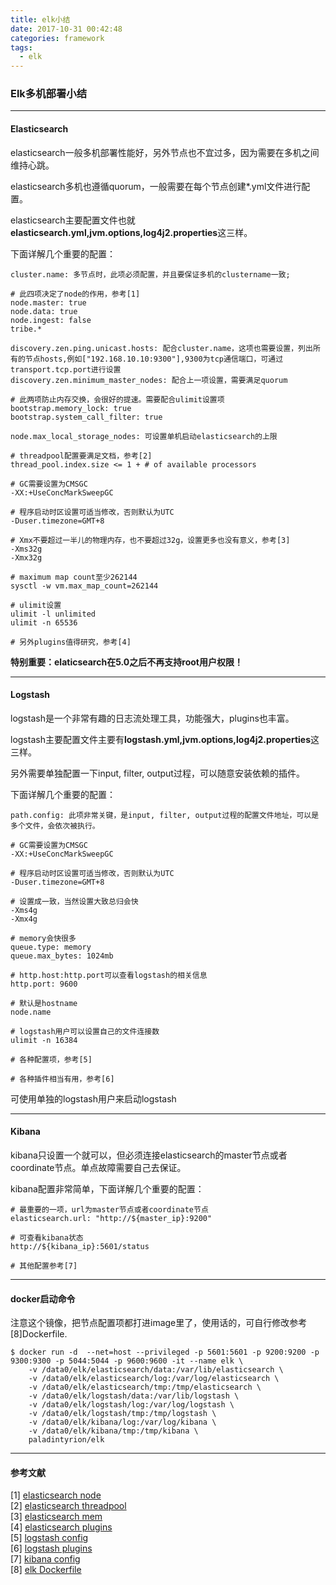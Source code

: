 ```yaml
---
title: elk小结
date: 2017-10-31 00:42:48
categories: framework
tags:
  - elk
---
```


### Elk多机部署小结
---

#### Elasticsearch

elasticsearch一般多机部署性能好，另外节点也不宜过多，因为需要在多机之间维持心跳。

elasticsearch多机也遵循quorum，一般需要在每个节点创建*.yml文件进行配置。

elasticsearch主要配置文件也就**elasticsearch.yml,jvm.options,log4j2.properties**这三样。

<!-- more -->

下面详解几个重要的配置：

```
cluster.name: 多节点时，此项必须配置，并且要保证多机的clustername一致;

# 此四项决定了node的作用，参考[1]
node.master: true
node.data: true
node.ingest: false
tribe.*

discovery.zen.ping.unicast.hosts: 配合cluster.name，这项也需要设置，列出所有的节点hosts,例如["192.168.10.10:9300"],9300为tcp通信端口，可通过transport.tcp.port进行设置
discovery.zen.minimum_master_nodes: 配合上一项设置，需要满足quorum

# 此两项防止内存交换，会很好的提速。需要配合ulimit设置项
bootstrap.memory_lock: true
bootstrap.system_call_filter: true

node.max_local_storage_nodes: 可设置单机启动elasticsearch的上限

# threadpool配置要满足文档，参考[2]
thread_pool.index.size <= 1 + # of available processors

# GC需要设置为CMSGC
-XX:+UseConcMarkSweepGC

# 程序启动时区设置可适当修改，否则默认为UTC
-Duser.timezone=GMT+8

# Xmx不要超过一半儿的物理内存，也不要超过32g，设置更多也没有意义，参考[3]
-Xms32g
-Xmx32g

# maximum map count至少262144
sysctl -w vm.max_map_count=262144

# ulimit设置
ulimit -l unlimited
ulimit -n 65536

# 另外plugins值得研究，参考[4]
```

**特别重要：elaticsearch在5.0之后不再支持root用户权限！**

---

#### Logstash

logstash是一个非常有趣的日志流处理工具，功能强大，plugins也丰富。

logstash主要配置文件主要有**logstash.yml,jvm.options,log4j2.properties**这三样。

另外需要单独配置一下input, filter, output过程，可以随意安装依赖的插件。

下面详解几个重要的配置：

```
path.config: 此项非常关键，是input, filter, output过程的配置文件地址，可以是多个文件，会依次被执行。

# GC需要设置为CMSGC
-XX:+UseConcMarkSweepGC

# 程序启动时区设置可适当修改，否则默认为UTC
-Duser.timezone=GMT+8

# 设置成一致，当然设置大致总归会快
-Xms4g
-Xmx4g

# memory会快很多
queue.type: memory
queue.max_bytes: 1024mb

# http.host:http.port可以查看logstash的相关信息
http.port: 9600

# 默认是hostname
node.name

# logstash用户可以设置自己的文件连接数
ulimit -n 16384

# 各种配置项，参考[5]

# 各种插件相当有用，参考[6]
```

可使用单独的logstash用户来启动logstash

---

#### Kibana

kibana只设置一个就可以，但必须连接elasticsearch的master节点或者coordinate节点。单点故障需要自己去保证。

kibana配置非常简单，下面详解几个重要的配置：

```
# 最重要的一项，url为master节点或者coordinate节点
elasticsearch.url: "http://${master_ip}:9200"

# 可查看kibana状态
http://${kibana_ip}:5601/status

# 其他配置参考[7]
```

---

#### docker启动命令

注意这个镜像，把节点配置项都打进image里了，使用话的，可自行修改参考[8]Dockerfile.

```
$ docker run -d  --net=host --privileged -p 5601:5601 -p 9200:9200 -p 9300:9300 -p 5044:5044 -p 9600:9600 -it --name elk \
    -v /data0/elk/elasticsearch/data:/var/lib/elasticsearch \
    -v /data0/elk/elasticsearch/log:/var/log/elasticsearch \
    -v /data0/elk/elasticsearch/tmp:/tmp/elasticsearch \
    -v /data0/elk/logstash/data:/var/lib/logstash \
    -v /data0/elk/logstash/log:/var/log/logstash \
    -v /data0/elk/logstash/tmp:/tmp/logstash \
    -v /data0/elk/kibana/log:/var/log/kibana \
    -v /data0/elk/kibana/tmp:/tmp/kibana \
    paladintyrion/elk
```

---

#### 参考文献

[1] [elasticsearch node](https://www.elastic.co/guide/en/elasticsearch/reference/current/modules-node.html)  
[2] [elasticsearch threadpool](https://www.elastic.co/guide/en/elasticsearch/reference/current/modules-threadpool.html)  
[3] [elasticsearch mem](https://www.elastic.co/guide/en/elasticsearch/reference/current/heap-size.html)  
[4] [elasticsearch plugins](https://www.elastic.co/guide/en/elasticsearch/plugins/5.6/index.html)  
[5] [logstash config](https://www.elastic.co/guide/en/logstash/current/logstash-settings-file.html)  
[6] [logstash plugins](https://www.elastic.co/guide/en/logstash/current/working-with-plugins.html)  
[7] [kibana config](https://www.elastic.co/guide/en/kibana/current/settings.html)  
[8] [elk Dockerfile](https://github.com/PaladinTyrion/elk-docker)